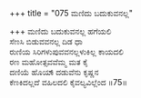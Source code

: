 +++
title = "075 ಮಣಿದು ಬದುಕುವನಲ್ಲ"

+++
ಮಣಿದು ಬದುಕುವನಲ್ಲ ಹಗೆಯಲಿ   
ಸೆಣಸಿ ಬಿಡುವವನಲ್ಲ ದಿಡ ಧಾ   
ರುಣಿಯ ಸಿರಿಗಳುಪುವವನಲ್ಲಳುಕಿಲ್ಲ ಕಾಯದಲಿ   
ರಣ ಮಹೋತ್ಸವವೆಮ್ಮ ಮತ ಕೈ   
ದಣಿಯೆ ಹೊಯಾ್ದಡುವೆನು ಕೃಷ್ಣನ   
ಕೆಣಕಿದಲ್ಲದೆ ವಹಿಲದಲಿ ಕೈವಲ್ಯವಿಲ್ಲೆಂದ    ॥75॥